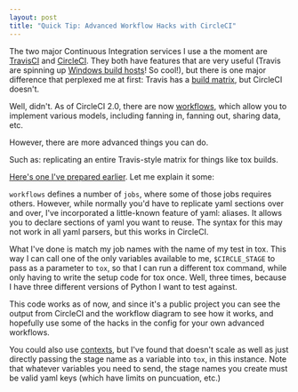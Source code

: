 ```yaml
---
layout: post
title: "Quick Tip: Advanced Workflow Hacks with CircleCI"
---
```



The two major Continuous Integration services I use a the moment are [TravisCI](https://travis-ci.org/) and [CircleCI](https://circleci.com). They both have features that are very useful (Travis are spinning up [Windows build hosts](https://blog.travis-ci.com/2018-10-11-windows-early-release)! So cool!), but there is one major difference that perplexed me at first: Travis has a [build matrix](https://docs.travis-ci.com/user/customizing-the-build/#build-matrix), but CircleCI doesn't. 

Well, didn't. As of CircleCI 2.0, there are now [workflows](https://circleci.com/docs/2.0/workflows/), which allow you to implement various models, including fanning in, fanning out, sharing data, etc. 

However, there are more advanced things you can do. 

Such as: replicating an entire Travis-style matrix for things like tox builds. 

[Here's one I've prepared earlier](https://github.com/aldryn/aldryn-newsblog/blob/a19fc2e7513f7ce4078de70d8cb8b7ccf5719f32/.circleci/config.yml). Let me explain it some: 

`workflows` defines a number of `jobs`, where some of those jobs requires others. However, while normally you'd have to replicate yaml sections over and over, I've incorporated a little-known feature of yaml: aliases. It allows you to declare sections of yaml you want to reuse. The syntax for this may not work in all yaml parsers, but this works in CircleCI. 

What I've done is match my job names with the name of my test in tox. This way I can call one of the only variables available to me, `$CIRCLE_STAGE` to pass as a parameter to `tox`, so that I can run a different tox command, while only having to write the setup code for tox once. Well, three times, because I have three different versions of Python I want to test against. 

This code works as of now, and since it's a public project you can see the output from CircleCI and the workflow diagram to see how it works, and hopefully use some of the hacks in the config for your own advanced workflows. 

You could also use [contexts](https://circleci.com/docs/2.0/contexts/), but I've found that doesn't scale as well as just directly passing the stage name as a variable into `tox`, in this instance. Note that whatever variables you need to send, the stage names you create must be valid yaml keys (which have limits on puncuation, etc.)
